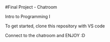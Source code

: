 #Final Project - Chatroom

Intro to Programming I

To get started, clone this repository with VS code

Connect to the chatroom and ENJOY :D
